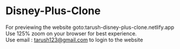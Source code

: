 # Disney-Plus-Clone
For previewing the website goto:tarush-disney-plus-clone.netlify.app <br>
Use 125% zoom on your browser for best experience.<br>
Use email : tarush123@gmail.com to login to the website
